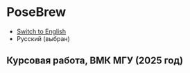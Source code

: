 # PoseBrew

- [Switch to English](README_en.md)  
- Русский (выбран)

## Курсовая работа, ВМК МГУ (2025 год) <br>
